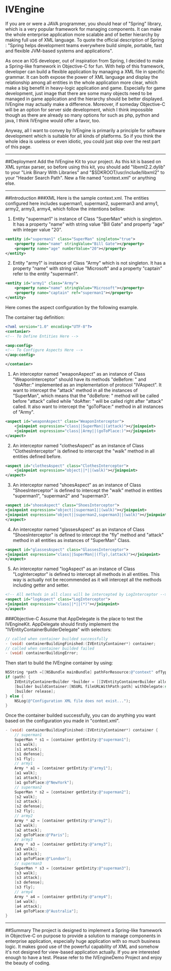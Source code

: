 IVEngine
========

If you are or were a JAVA programmer, you should hear of "Spring" library, which is a very popular framework for managing components. It can make the whole enterprise application more scalable and of better hierarchy by making full use of XML language. To quote the official description of Spring : "Spring helps development teams everywhere build simple, portable,  fast and flexible JVM-based systems and applications".

As once an IOS developer, out of inspiration from Spring,  I decided to make a Spring-like framework in Objective-C for fun. With help of this framework, developer can build a flexible application by managing a XML file in specific grammar. It can both expose the power of XML language and display the relationship among all entities in the whole application more clear, which make a big benefit in heavy-logic application and game. Especially for game development, just image that there are some many objects need to be managed in game application and the hierarchy should be better displayed. IVEngine may actually make a difference. Moreover, if someday Objective-C will be an option for server side development, which I think impossible though as there are already so many options for such as php, python and java, I think IVEngine would offer a favor, too.

Anyway, all I want to convey by IVEngine is primarily a principle for software development which is suitable for all kinds of platforms. So if you think the whole idea is useless or even idiotic, you could just skip over the rest part of this page.
***
##Deployment
Add the IVEngine Kit to your project.
As this kit is based on XML syntax parser, so before using this kit, you should add "libxml2.2.dylib" to your "Link Binary With Libraries" and "$SDKROOT/usr/include/libxml2" to your "Header Search Path". 
New a file named "context.xml" or anything else.

***

##Introduction
###XML
Here is the sample context.xml. The entities configured here includes superman1, superman2, superman3 and army1, army2, army3, army4, which follow the intentions bellow:

1. Entity "superman1" is instance of Class "SuperMan" which is singleton. It has a property "name" with string value "Bill Gate" and property "age" with integer value "20".
```XML
<entity id="superman1" class="SuperMan" singleton="true">
    <property name="name" stringValue="Bill Gate"></property>
    <property name="age" numberValue="20"></property>
</entity>
```

2. Entity "army1" is instance of Class "Army" which is not singleton. It has a property "name" with string value "Microsoft" and a property "captain" refer to the entity "superman1".
```XML
<entity id="army1" class="Army">
    <property name="name" stringValue="Microsoft"></property>
    <property name="captain" ref="superman1"></property>
</entity>
```
Here comes the aspect configuration by the following example.

The container tag definition:
```XML
<?xml version="1.0" encoding="UTF-8"?>
<contanier>
<!-- To Define Entities Here -->

<aop:config>
<!-- To Configure Aspects Here -->
</aop:config>

</contanier>
```

1. An interceptor named "weaponAspect" as an instance of Class "WeaponInterceptor" should have its methods "deBefore: " and "doAfter:" implemented as an implementation of protocol "IVAspect". It want to intercept the "attack" method in all the instances of "SuperMan", which means that the "doBefore: " method will be called before "attack" called while "doAfter: " will be called right after "attack" called. It also want to intercept the "goToPlace:" method in all instances of "Army".
```XML
<aspect id="weaponAspect" class="WeaponInterceptor">
    <joinpoint expression="class||SuperMan||(attack)"></joinpoint>
    <joinpoint expression="class||Army||(goToPlace:)"></joinpoint>
</aspect>
```

2.  An interceptor named "clothesAspect" as an instance of Class "ClothesInterceptor" is defined to intercept the "walk" method in all entities defined before.
```XML
<aspect id="clothesAspect" class="ClothesInterceptor">
    <joinpoint expression="object||*||(walk)"></joinpoint>
</aspect>
```

3. An interceptor named "shoesAspect" as an instance of Class "ShoesInterceptor" is defined to intercept the "walk" method in entities "superman1", "superman2" and "superman3".
```XML
<aspect id="shoesAspect" class="ShoesInterceptor">
<joinpoint expression="object||superman1||(walk)"></joinpoint>
<joinpoint expression="object||superman2,superman3||(walk)"></joinpoint>
</aspect>
```

4. An interceptor named "glassesAspect" as an instance of Class "ShoesInterceptor" is defined to intercept the "fly" method and "attack" method in all entities as instances of "SuperMan" Class.
```XML
<aspect id="glassesAspect" class="GlassesInterceptor">
<joinpoint expression="class||SuperMan||(fly),(attack)"></joinpoint>
</aspect>
```

5. An interceptor named "logAspect" as an instance of Class "LogInterceptor" is defined to intercept all methods in all entities. This way is actually not be recommended as it will intercept all the methods including getter and setter.
```XML
<!-- All methods in all class will be intercepted by LogInterceptor -->
<aspect id="logAspect" class="LogInterceptor">
<joinpoint expression="class||*||(*)"></joinpoint>
</aspect>
```

###Objective-C
Assume that AppDelegate is the place to test the IVEngineKit. AppDelegate should firstly implement the "IVEntityContainerBuilderDelegate" with selectors:
```ObjectiveC
// called when container builded successfully
- (void) containerBuildingFinished:(IVEntityContainer*) container;
// called when container builded failed
- (void) containerBuildingError;
```
Then start to build the IVEngine container by using: 
```ObjectiveC
NSString *path =[[NSBundle mainBundle] pathForResource:@"context" ofType:@"xml"];
if (path) {
    IVEntityContainerBuilder *builder = [[IVEntityContainerBuilder alloc] init];
    [builder buildContainer:[NSURL fileURLWithPath:path] withDelegate:self];
    [builder release];
} else {
    NSLog(@"Configuration XML file does not exist...");
}
```
Once the container builded successfully, you can do anything you want based on the configuration you made in "context.xml".
```ObjectiveC
- (void) containerBuildingFinished:(IVEntityContainer*) container {
    // superman1
    SuperMan * s1 = [container getEntity:@"superman1"];
    [s1 walk];
    [s1 attack];
    [s1 defense];
    [s1 fly];
    // army1
    Army * a1 = [container getEntity:@"army1"];
	[a1 walk];
    [a1 attack];
    [a1 goToPlace:@"NewYork"];
    // superman2
    SuperMan * s2 = [container getEntity:@"superman2"];
    [s2 walk];
    [s2 attack];
    [s2 defense];
    [s2 fly];
    // army2
    Army * a2 = [container getEntity:@"army2"];
    [a2 walk];
    [a2 attack];
    [a2 goToPlace:@"Paris"];
    // army3
    Army * a3 = [container getEntity:@"army3"];
    [a3 walk];
    [a3 attack];
    [a3 goToPlace:@"London"];
    // superman3
    SuperMan * s3 = [container getEntity:@"superman3"];
    [s3 walk];
    [s3 attack];
    [s3 defense];
    [s3 fly];
    // army4
    Army * a4 = [container getEntity:@"army4"];
    [a4 walk];
    [a4 attack];
    [a4 goToPlace:@"Australia"];
}
```

***

##Summary
The project is designed to implement a Spring-like framework in Objective-C on purpose to provide a solution to manage components in enterprise application, especially huge application with so much business logic. It makes good use of the powerful capability of XML and somehow it's not designed for view-based application actually. If you are interested enough to have a test. Please refer to the IVEngineDemo Project and enjoy the beauty of coding.
